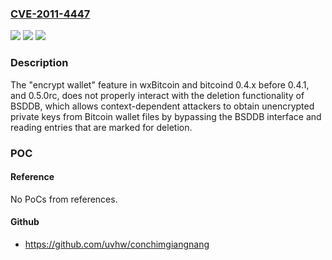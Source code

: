 ### [CVE-2011-4447](https://cve.mitre.org/cgi-bin/cvename.cgi?name=CVE-2011-4447)
![](https://img.shields.io/static/v1?label=Product&message=n%2Fa&color=blue)
![](https://img.shields.io/static/v1?label=Version&message=n%2Fa&color=blue)
![](https://img.shields.io/static/v1?label=Vulnerability&message=n%2Fa&color=brighgreen)

### Description

The "encrypt wallet" feature in wxBitcoin and bitcoind 0.4.x before 0.4.1, and 0.5.0rc, does not properly interact with the deletion functionality of BSDDB, which allows context-dependent attackers to obtain unencrypted private keys from Bitcoin wallet files by bypassing the BSDDB interface and reading entries that are marked for deletion.

### POC

#### Reference
No PoCs from references.

#### Github
- https://github.com/uvhw/conchimgiangnang

